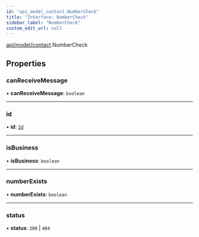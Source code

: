 ```yaml
---
id: "api_model_contact.NumberCheck"
title: "Interface: NumberCheck"
sidebar_label: "NumberCheck"
custom_edit_url: null
---
```


[api/model/contact](/api/modules/api_model_contact.md).NumberCheck

## Properties

### canReceiveMessage

• **canReceiveMessage**: `boolean`

___

### id

• **id**: [`Id`](/api/interfaces/api_model_id.Id.md)

___

### isBusiness

• **isBusiness**: `boolean`

___

### numberExists

• **numberExists**: `boolean`

___

### status

• **status**: ``200`` \| ``404``
